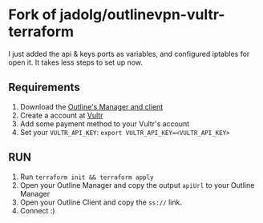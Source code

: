 # Fork of jadolg/outlinevpn-vultr-terraform

I just added the api & keys ports as variables, and configured iptables for open it. 
It takes less steps to set up now.

## Requirements
1. Download the [Outline's Manager and client](https://getoutline.org/es/get-started/)
2. Create a account at [Vultr](https://vultr.com)
3. Add some payment method to your Vultr's account
4. Set your `VULTR_API_KEY`: `export VULTR_API_KEY=<VULTR_API_KEY>`

## RUN
1. Run `terraform init && terraform apply`
2. Open your Outline Manager and copy the output `apiUrl` to your Outline Manager
3. Open your Outline Client and copy the `ss://` link.
4. Connect :)